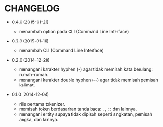 CHANGELOG
=========

* 0.4.0 (2015-01-21)

  * menambah option pada CLI (Command Line Interface)

* 0.3.0 (2015-01-18)

  * menambah CLI (Command Line Interface)

* 0.2.0 (2014-12-28)

  * menangani karakter hyphen (-) agar tidak memisah kata berulang: rumah-rumah.
  * menangani karakter double hyphen (--) agar tidak memisah pemisah kalimat.

* 0.1.0 (2014-12-04)

  * rilis pertama tokenizer.
  * memisah token berdasarkan tanda baca: . , ; : dan lainnya.
  * menangani entity supaya tidak dipisah seperti singkatan, pemisah angka, dan lainnya.
